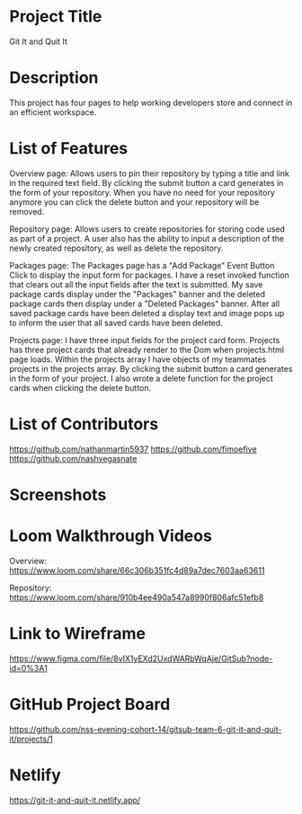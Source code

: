 # Project Title
Git It and Quit It

# Description 
This project has four pages to help working developers store and connect in an efficient workspace. 

# List of Features 
Overview page:
Allows users to pin their repository by typing a title and link in the required text field. By clicking the submit button a card generates in the form of your repository. When you have no need for your repository anymore you can click the delete button and your repository will be removed.

Repository page:
Allows users to create repositories for storing code used as part of a project. A user also has the ability to input a description of the newly created repository, as well as delete the repository.

Packages page:
The Packages page has a "Add Package" Event Button Click to display the input form for packages. I have a reset invoked function that clears out all the input fields after the text is submitted. My save package cards display under the "Packages" banner and the deleted package cards then display under a "Deleted Packages" banner. After all saved package cards have been deleted a display text and image pops up to inform the user that all saved cards have been deleted.

Projects page: 
I have three input fields for the project card form.
Projects has three project cards that already render to the Dom when projects.html page loads. Within the projects array I have objects of my teammates projects in the projects array. By clicking the submit button a card generates in the form of your project.
I also wrote a delete function for the project cards when clicking the delete button.

# List of Contributors 
https://github.com/nathanmartin5937
https://github.com/fimoefive
https://github.com/nashvegasnate

# Screenshots 

# Loom Walkthrough Videos 
Overview:
https://www.loom.com/share/66c306b351fc4d89a7dec7603aa63611

Repository:
https://www.loom.com/share/910b4ee490a547a8990f806afc51efb8

# Link to Wireframe 
https://www.figma.com/file/8vIX1yEXd2UxdWARbWqAje/GitSub?node-id=0%3A1

# GitHub Project Board
https://github.com/nss-evening-cohort-14/gitsub-team-6-git-it-and-quit-it/projects/1

# Netlify
https://git-it-and-quit-it.netlify.app/







